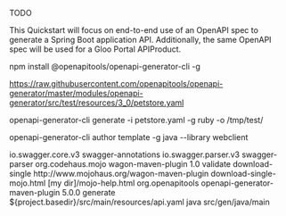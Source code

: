 TODO

This Quickstart will focus on end-to-end use of an OpenAPI spec to generate a Spring Boot application API. Additionally, the same OpenAPI spec will be used for a Gloo Portal APIProduct.

npm install @openapitools/openapi-generator-cli -g

https://raw.githubusercontent.com/openapitools/openapi-generator/master/modules/openapi-generator/src/test/resources/3_0/petstore.yaml

openapi-generator-cli generate -i petstore.yaml -g ruby -o /tmp/test/

openapi-generator-cli author template -g java --library webclient


<dependency>
    <groupId>io.swagger.core.v3</groupId>
    <artifactId>swagger-annotations</artifactId>
</dependency>
<dependency>
    <groupId>io.swagger.parser.v3</groupId>
    <artifactId>swagger-parser</artifactId>
</dependency>


<plugin>
  <groupId>org.codehaus.mojo</groupId>
  <artifactId>wagon-maven-plugin</artifactId>
  <version>1.0</version>
  <executions>
    <execution>
      <phase>validate</phase>
      <goals><goal>download-single</goal></goals>
      <configuration>
        <url>http://www.mojohaus.org/wagon-maven-plugin</url>
        <fromFile>download-single-mojo.html</fromFile>
        <toFile>[my dir]/mojo-help.html</toFile>
      </configuration>
    </execution>
  </executions>
</plugin>


<plugin>
    <groupId>org.openapitools</groupId>
    <artifactId>openapi-generator-maven-plugin</artifactId>
    <version>5.0.0</version>
    <executions>
        <execution>
            <goals>
                <goal>generate</goal>
            </goals>
            <configuration>
                <inputSpec>${project.basedir}/src/main/resources/api.yaml</inputSpec>
                <generatorName>java</generatorName>
                <configOptions>
                   <sourceFolder>src/gen/java/main</sourceFolder>
                </configOptions>
            </configuration>
        </execution>
    </executions>
</plugin>
